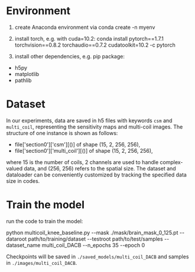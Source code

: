 
# Environment 
1. create Anaconda environment via conda create -n myenv

2. install torch, e.g. with cuda=10.2: conda install pytorch==1.7.1 torchvision==0.8.2 torchaudio==0.7.2 cudatoolkit=10.2 -c pytorch

3. install other dependencies, e.g. pip package:

* h5py
* matplotlib
* pathlib

# Dataset
In our experiments, data are saved in h5 files with keywords `csm` and `multi_coil`, representing the sensitivity maps and multi-coil images. The structure of one instance is shown as follows:

* file['section0']['csm'][()] of shape (15, 2, 256, 256),
* file['section0']['multi_coil'][()] of shape (15, 2, 256, 256),

where 15 is the number of coils, 2 channels are used to handle complex-valued data, and (256, 256) refers to the spatial size. The dataset and dataloader can be conveniently customized by tracking the specified data size in codes.

# Train the model 
run the code to train the model:

python multicoil_knee_baseline.py --mask ./mask/brain_mask_0_125.pt --dataroot path/to/training/dataset --testroot path/to/test/samples --dataset_name multi_coil_DACB --n_epochs 35 --epoch 0

Checkpoints will be saved in `./saved_models/multi_coil_DACB` and samples in `./images/multi_coil_DACB`.
